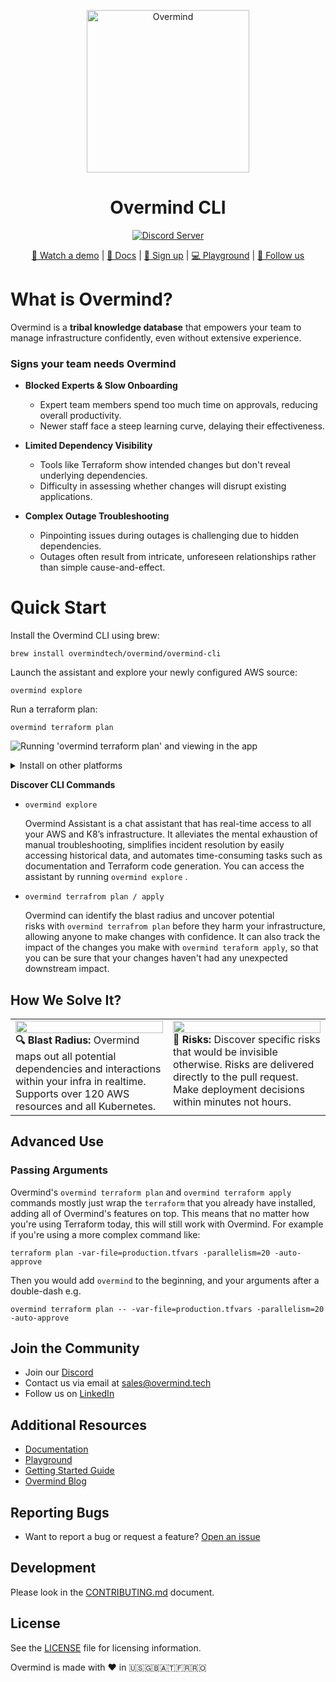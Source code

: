 <p align="center">
  <picture width="260px" align="center">
      <source media="(prefers-color-scheme: dark)" srcset="https://assets-global.website-files.com/6241e92445c21f9c1245a940/6582c2b96d741b023f1afabf_ov-lite-icon-p-500.png">
      <img alt="Overmind" src="https://assets-global.website-files.com/6241e92445c21f9c1245a940/6582c2b96d741b023f1afabf_ov-lite-icon-p-500.png" width="260px" align="center">
    </picture>
  <h1 align="center">Overmind CLI</h1>

<p align="center">
  <a href="https://discord.com/invite/5UKsqAkPWG" rel="nofollow"><img src="https://img.shields.io/discord/1088753599951151154?label=Discord&logo=discord&logoColor=white" alt="Discord Server"></a>
</p>

<p align="center">
  <a href="https://vimeo.com/903381683">🎥 Watch a demo</a> | <a href="https://docs.overmind.tech">📖 Docs</a> | <a href="https://app.overmind.tech/api/auth/signup">🚀 Sign up</a> | <a href="https://app.overmind.tech/playground">💻 Playground</a> | <a href="https://www.linkedin.com/company/overmindtech/">🙌 Follow us</a>
</p>

# What is Overmind?

Overmind is a **tribal knowledge database** that empowers your team to manage infrastructure confidently, even without extensive experience.

### Signs your team needs Overmind

- **Blocked Experts & Slow Onboarding**

  - Expert team members spend too much time on approvals, reducing overall productivity.
  - Newer staff face a steep learning curve, delaying their effectiveness.

- **Limited Dependency Visibility**

  - Tools like Terraform show intended changes but don't reveal underlying dependencies.
  - Difficulty in assessing whether changes will disrupt existing applications.
- **Complex Outage Troubleshooting**

  - Pinpointing issues during outages is challenging due to hidden dependencies.
  - Outages often result from intricate, unforeseen relationships rather than simple cause-and-effect.

# Quick Start

Install the Overmind CLI using brew:

```shell
brew install overmindtech/overmind/overmind-cli
```

Launch the assistant and explore your newly configured AWS source:

```shell
overmind explore
```

Run a terraform plan:

```shell
overmind terraform plan
```

![Running 'overmind terraform plan' and viewing in the app](https://uploads-ssl.webflow.com/6241e92445c21f9c1245a940/666039f90a7a42bebcfaf692_overmind_cli_demo%20(1).gif)

<details>
<summary>Install on other platforms</summary>

## Prerequisites

- Terraform environment set up
- Access to all required credentials
- Ability to install and run the Overmind CLI

## Installation

### MacOS

To install on Mac with homebrew use:

```shell
brew install overmindtech/overmind/overmind-cli
```

### Windows

Install using [winget](https://learn.microsoft.com/en-us/windows/package-manager/winget/):

```shell
winget install Overmind.OvermindCLI
```

Or manually download the [latest release](https://github.com/overmindtech/cli/releases/latest), extract `overmind.exe`, and add to your `PATH`

### Ubuntu / Debian

Set up the repository automatically:

```shell
curl -1sLf \
  'https://dl.cloudsmith.io/public/overmind/tools/setup.deb.sh' \
  | sudo -E bash
```

Or set it up manually

```shell
# NOTE: For Debian Stretch, Ubuntu 16.04 and later
keyring_location=/usr/share/keyrings/overmind-tools-archive-keyring.gpg
# NOTE: For Debian Jessie, Ubuntu 15.10 and earlier
keyring_location=/etc/apt/trusted.gpg.d/overmind-tools.gpg

# Capture the codename
codename=$(lsb_release -cs)

apt-get install -y debian-keyring  # debian only
apt-get install -y debian-archive-keyring  # debian only

apt-get install -y apt-transport-https
curl -1sLf 'https://dl.cloudsmith.io/public/overmind/tools/gpg.BC5CDEFB4E37A1B3.key' |  gpg --dearmor >> ${keyring_location}
curl -1sLf 'https://dl.cloudsmith.io/public/overmind/tools/config.deb.txt?distro=ubuntu&$codename=xenial&component=main' > /etc/apt/sources.list.d/overmind-tools.list
chmod 0644 /etc/apt/sources.list.d/overmind-tools.list
chmod 0644 /usr/share/keyrings/overmind-tools-archive-keyring.gpg
apt-get update
```

Then install the CLI:

```shell
apt-get install overmind-cli
```

### RHEL

Set up the repository automatically:

```shell
curl -1sLf \
  'https://dl.cloudsmith.io/public/overmind/tools/setup.rpm.sh' \
  | sudo -E bash
```

Or set it up manually

```shell
yum install yum-utils pygpgme
rpm --import 'https://dl.cloudsmith.io/public/overmind/tools/gpg.BC5CDEFB4E37A1B3.key'
curl -1sLf 'https://dl.cloudsmith.io/public/overmind/tools/config.rpm.txt?distro=amzn&codename=2023' > /tmp/overmind-tools.repo
yum-config-manager --add-repo '/tmp/overmind-tools.repo'
yum -q makecache -y --disablerepo='*' --enablerepo='overmind-tools'
```

Then install the CLI:

```shell
sudo yum install overmind-cli
```

### Alpine

Set up the repository automatically:

```shell
sudo apk add --no-cache bash
curl -1sLf \
  'https://dl.cloudsmith.io/public/overmind/tools/setup.alpine.sh' \
  | sudo -E bash
```

Or set it up manually

```shell
curl -1sLf 'https://dl.cloudsmith.io/public/overmind/tools/rsa.7B6E65C2058FDB78.key' > /etc/apk/keys/tools@overmind-7B6E65C2058FDB78.rsa.pub
curl -1sLf 'https://dl.cloudsmith.io/public/overmind/tools/config.alpine.txt?distro=alpine&codename=v3.8' >> /etc/apk/repositories
apk update
```

Then install the CLI:

```shell
apk add overmind-cli
```

### Arch

Packages for Arch are available on the [releases page](https://github.com/overmindtech/cli/releases/latest) for manual download and installation.

Additionally a community maintained package can be found in the [aur](https://aur.archlinux.org/packages/overmind-cli-bin).

### ASDF

Overmind can be installed using [asdf](https://asdf-vm.com/):

```shell
# Add the plugin
asdf plugin add overmind-cli https://github.com/overmindtech/asdf-overmind-cli.git

# Show all installable versions
asdf list-all overmind-cli

# Install specific version
asdf install overmind-cli latest

# Set a version globally (on your ~/.tool-versions file)
asdf global overmind-cli latest

# Now overmind-cli commands are available
overmind --version
```

</details>

**Discover CLI Commands**

- `overmind explore`

    Overmind Assistant is a chat assistant that has real-time access to all your AWS and K8’s infrastructure. It alleviates the mental exhaustion of manual troubleshooting, simplifies incident resolution by easily accessing historical data, and automates time-consuming tasks such as documentation and Terraform code generation. You can access the assistant by running `overmind explore` .

- `overmind terrafrom plan / apply`

    Overmind can identify the blast radius and uncover potential risks with `overmind terrafrom plan` before they harm your infrastructure, allowing anyone to make changes with confidence. It can also track the impact of the changes you make with `overmind teraform apply`, so that you can be sure that your changes haven't had any unexpected downstream impact.

## How We Solve It?

<table style="width: 100%; table-layout: fixed;">
  <tr>
    <td style="width: 50%; vertical-align: top;">
      <img width="100%" src="https://uploads-ssl.webflow.com/6241e92445c21f9c1245a940/66607bb64e562f2d332dad8b_blast_radius.png" /><br/>
        <b>🔍 Blast Radius: </b>Overmind maps out all potential dependencies and interactions within your infra in realtime. Supports over 120 AWS resources and all Kubernetes.
    </td>
    <td style="width: 50%; vertical-align: top;">
      <img width="100%" src="https://uploads-ssl.webflow.com/6241e92445c21f9c1245a940/66607454e2bf59158c49565a_health%20check%20risk.png" /><br/>
      <b>🚨 Risks: </b>Discover specific risks that would be invisible otherwise. Risks are delivered directly to the pull request. Make deployment decisions within minutes not hours.
    </td>
  </tr>
</table>

## Advanced Use

### Passing Arguments

Overmind's `overmind terraform plan` and `overmind terraform apply` commands mostly just wrap the `terraform` that you already have installed, adding all of Overmind's features on top. This means that no matter how you're using Terraform today, this will still work with Overmind. For example if you're using a more complex command like:

```shell
terraform plan -var-file=production.tfvars -parallelism=20 -auto-approve
```

Then you would add `overmind` to the beginning, and your arguments after a double-dash e.g.

```shell
overmind terraform plan -- -var-file=production.tfvars -parallelism=20 -auto-approve
```

## Join the Community

- Join our [Discord](https://discord.com/invite/5UKsqAkPWG)
- Contact us via email at [sales@overmind.tech](mailto:sales@overmind.tech)
- Follow us on [LinkedIn](https://www.linkedin.com/company/overmindtech/)

## Additional Resources

- [Documentation](https://docs.overmind.tech)
- [Playground](https://app.overmind.tech/playground)
- [Getting Started Guide](https://docs.overmind.tech)
- [Overmind Blog](https://overmind.tech/blog)

## Reporting Bugs

- Want to report a bug or request a feature? [Open an issue](https://github.com/overmindtech/cli/issues/new)

## Development

Please look in the [CONTRIBUTING.md](https://github.com/overmindtech/cli/blob/main/CONTRIBUTING.md) document.

## License

See the [LICENSE](/LICENSE) file for licensing information.

Overmind is made with ❤️ in 🇺🇸🇬🇧🇦🇹🇫🇷🇷🇴

